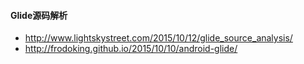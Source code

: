 #### Glide源码解析

- http://www.lightskystreet.com/2015/10/12/glide_source_analysis/
- http://frodoking.github.io/2015/10/10/android-glide/
